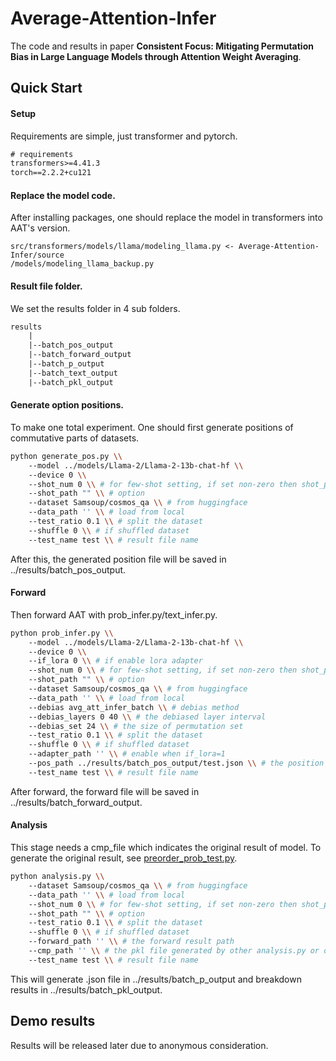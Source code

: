 # Average-Attention-Infer
The code and results in paper **Consistent Focus: Mitigating Permutation Bias in Large Language Models through Attention Weight Averaging**.





## Quick Start

#### Setup

Requirements are simple, just transformer and pytorch.

```txt
# requirements
transformers>=4.41.3
torch==2.2.2+cu121
```

#### Replace the model code.

After installing packages, one should replace the model in transformers into AAT's version.

```
src/transformers/models/llama/modeling_llama.py <- Average-Attention-Infer/source
/models/modeling_llama_backup.py
```





#### Result file folder.

We set the results folder in 4 sub folders.

```tex
results
    |
    |--batch_pos_output
    |--batch_forward_output
    |--batch_p_output
    |--batch_text_output
    |--batch_pkl_output
```



#### Generate option positions.

To make one total experiment. One should first generate positions of commutative parts of datasets.

```bash
python generate_pos.py \\
    --model ../models/Llama-2/Llama-2-13b-chat-hf \\
    --device 0 \\
    --shot_num 0 \\ # for few-shot setting, if set non-zero then shot_path should be set
    --shot_path "" \\ # option
    --dataset Samsoup/cosmos_qa \\ # from huggingface
    --data_path '' \\ # load from local
    --test_ratio 0.1 \\ # split the dataset
    --shuffle 0 \\ # if shuffled dataset
    --test_name test \\ # result file name

```

After this, the generated position file will be saved in ../results/batch_pos_output.



#### Forward

Then forward AAT with prob_infer.py/text_infer.py.

```bash
python prob_infer.py \\
    --model ../models/Llama-2/Llama-2-13b-chat-hf \\
    --device 0 \\
    --if_lora 0 \\ # if enable lora adapter
    --shot_num 0 \\ # for few-shot setting, if set non-zero then shot_path should be set
    --shot_path "" \\ # option
    --dataset Samsoup/cosmos_qa \\ # from huggingface
    --data_path '' \\ # load from local
    --debias avg_att_infer_batch \\ # debias method
    --debias_layers 0 40 \\ # the debiased layer interval
    --debias_set 24 \\ # the size of permutation set
    --test_ratio 0.1 \\ # split the dataset
    --shuffle 0 \\ # if shuffled dataset
	--adapter_path '' \\ # enable when if_lora=1
	--pos_path ../results/batch_pos_output/test.json \\ # the position file path generated
	--test_name test \\ # result file name
```

After forward, the forward file will be saved in ../results/batch_forward_output.



#### Analysis

This stage  needs a cmp_file which indicates the original result of model. To generate the original result, see [preorder_prob_test.py](https://github.com/Monarchlee/Average-Attention-Infer/blob/main/source/prob/preorder_prob_test.py).

```bash
python analysis.py \\
    --dataset Samsoup/cosmos_qa \\ # from huggingface
    --data_path '' \\ # load from local
    --shot_num 0 \\ # for few-shot setting, if set non-zero then shot_path should be set
    --shot_path "" \\ # option
    --test_ratio 0.1 \\ # split the dataset
    --shuffle 0 \\ # if shuffled dataset
	--forward_path '' \\ # the forward result path
	--cmp_path '' \\ # the pkl file generated by other analysis.py or orginal file
	--test_name test \\ # result file name
```

This will generate .json file in ../results/batch_p_output and breakdown results in ../results/batch_pkl_output.



## Demo results

Results will be released later due to anonymous consideration.



